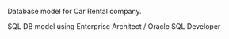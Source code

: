 Database model for Car Rental company.


SQL DB model using Enterprise Architect / Oracle SQL Developer